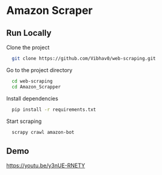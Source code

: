 
# Amazon Scraper




## Run Locally

Clone the project

```bash
  git clone https://github.com/Vibhav0/web-scraping.git
```

Go to the project directory

```bash
  cd web-scraping
  cd Amazon_Scrapper
```

Install dependencies

```bash
  pip install -r requirements.txt
```

Start scraping

```bash
  scrapy crawl amazon-bot
```

  
## Demo

https://youtu.be/y3nUE-RNETY

  